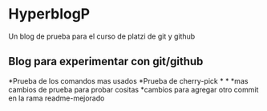 # HyperblogP
Un blog de prueba  para el curso de platzi de git y github

## Blog para experimentar con git/github
*Prueba de los comandos mas usados
*Prueba de cherry-pick
*
*
*mas cambios de prueba para probar cositas
*cambios para agregar otro commit en la rama readme-mejorado
